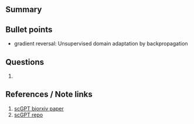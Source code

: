 ## Summary

## Bullet points
- gradient reversal: Unsupervised domain adaptation by backpropagation

## Questions
1. 

## References / Note links
1. [scGPT biorxiv paper](https://www.biorxiv.org/content/10.1101/2023.04.30.538439v1.full)
2. [scGPT repo](https://github.com/bowang-lab/scGPT/tree/main)
